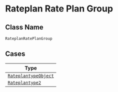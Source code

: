 
# Rateplan Rate Plan Group

## Class Name

`RateplanRatePlanGroup`

## Cases

| Type |
|  --- |
| [`RateplantypeObject`](../../../doc/models/rateplantype-object.md) |
| [`Rateplantype2`](../../../doc/models/rateplantype-2.md) |

